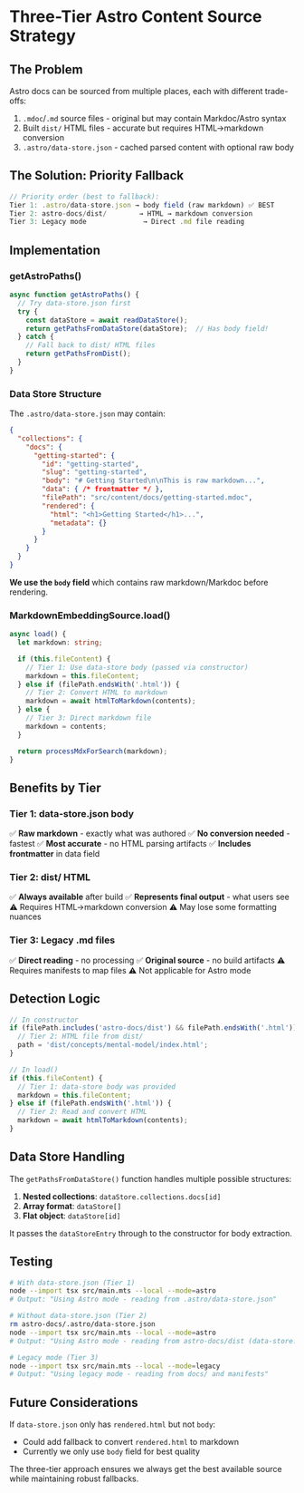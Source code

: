 # Three-Tier Astro Content Source Strategy

## The Problem

Astro docs can be sourced from multiple places, each with different trade-offs:
1. `.mdoc`/`.md` source files - original but may contain Markdoc/Astro syntax
2. Built `dist/` HTML files - accurate but requires HTML→markdown conversion
3. `.astro/data-store.json` - cached parsed content with optional raw body

## The Solution: Priority Fallback

```typescript
// Priority order (best to fallback):
Tier 1: .astro/data-store.json → body field (raw markdown) ✅ BEST
Tier 2: astro-docs/dist/        → HTML → markdown conversion
Tier 3: Legacy mode              → Direct .md file reading
```

## Implementation

### getAstroPaths()

```typescript
async function getAstroPaths() {
  // Try data-store.json first
  try {
    const dataStore = await readDataStore();
    return getPathsFromDataStore(dataStore);  // Has body field!
  } catch {
    // Fall back to dist/ HTML files
    return getPathsFromDist();
  }
}
```

### Data Store Structure

The `.astro/data-store.json` may contain:

```json
{
  "collections": {
    "docs": {
      "getting-started": {
        "id": "getting-started",
        "slug": "getting-started",
        "body": "# Getting Started\n\nThis is raw markdown...",
        "data": { /* frontmatter */ },
        "filePath": "src/content/docs/getting-started.mdoc",
        "rendered": {
          "html": "<h1>Getting Started</h1>...",
          "metadata": {}
        }
      }
    }
  }
}
```

**We use the `body` field** which contains raw markdown/Markdoc before rendering.

### MarkdownEmbeddingSource.load()

```typescript
async load() {
  let markdown: string;

  if (this.fileContent) {
    // Tier 1: Use data-store body (passed via constructor)
    markdown = this.fileContent;
  } else if (filePath.endsWith('.html')) {
    // Tier 2: Convert HTML to markdown
    markdown = await htmlToMarkdown(contents);
  } else {
    // Tier 3: Direct markdown file
    markdown = contents;
  }

  return processMdxForSearch(markdown);
}
```

## Benefits by Tier

### Tier 1: data-store.json body
✅ **Raw markdown** - exactly what was authored
✅ **No conversion needed** - fastest
✅ **Most accurate** - no HTML parsing artifacts
✅ **Includes frontmatter** in data field

### Tier 2: dist/ HTML
✅ **Always available** after build
✅ **Represents final output** - what users see
⚠️ Requires HTML→markdown conversion
⚠️ May lose some formatting nuances

### Tier 3: Legacy .md files
✅ **Direct reading** - no processing
✅ **Original source** - no build artifacts
⚠️ Requires manifests to map files
⚠️ Not applicable for Astro mode

## Detection Logic

```typescript
// In constructor
if (filePath.includes('astro-docs/dist') && filePath.endsWith('.html')) {
  // Tier 2: HTML file from dist/
  path = 'dist/concepts/mental-model/index.html';
}

// In load()
if (this.fileContent) {
  // Tier 1: data-store body was provided
  markdown = this.fileContent;
} else if (filePath.endsWith('.html')) {
  // Tier 2: Read and convert HTML
  markdown = await htmlToMarkdown(contents);
}
```

## Data Store Handling

The `getPathsFromDataStore()` function handles multiple possible structures:

1. **Nested collections**: `dataStore.collections.docs[id]`
2. **Array format**: `dataStore[]`
3. **Flat object**: `dataStore[id]`

It passes the `dataStoreEntry` through to the constructor for body extraction.

## Testing

```bash
# With data-store.json (Tier 1)
node --import tsx src/main.mts --local --mode=astro
# Output: "Using Astro mode - reading from .astro/data-store.json"

# Without data-store.json (Tier 2)
rm astro-docs/.astro/data-store.json
node --import tsx src/main.mts --local --mode=astro
# Output: "Using Astro mode - reading from astro-docs/dist (data-store.json not found)"

# Legacy mode (Tier 3)
node --import tsx src/main.mts --local --mode=legacy
# Output: "Using legacy mode - reading from docs/ and manifests"
```

## Future Considerations

If `data-store.json` only has `rendered.html` but not `body`:
- Could add fallback to convert `rendered.html` to markdown
- Currently we only use `body` field for best quality

The three-tier approach ensures we always get the best available source while maintaining robust fallbacks.
